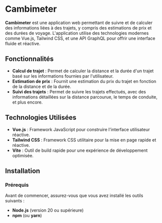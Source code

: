 # Cambimeter

**Cambimeter** est une application web permettant de suivre et de calculer des informations liées à des trajets, y compris des estimations de prix et des durées de voyage. L'application utilise des technologies modernes comme Vue.js, Tailwind CSS, et une API GraphQL pour offrir une interface fluide et réactive.

## Fonctionnalités

- **Calcul de trajet** : Permet de calculer la distance et la durée d'un trajet basé sur les informations fournies par l'utilisateur.
- **Estimation de prix** : Fournit une estimation du prix du trajet en fonction de la distance et de la durée.
- **Suivi des trajets** : Permet de suivre les trajets effectués, avec des informations détaillées sur la distance parcourue, le temps de conduite, et plus encore.

## Technologies Utilisées

- **Vue.js** : Framework JavaScript pour construire l'interface utilisateur réactive.
- **Tailwind CSS** : Framework CSS utilitaire pour la mise en page rapide et réactive.
- **Vite** : Outil de build rapide pour une expérience de développement optimisée.

## Installation

### Prérequis

Avant de commencer, assurez-vous que vous avez installé les outils suivants :

- **Node.js** (version 20 ou supérieure)
- **npm** (ou **yarn**)
